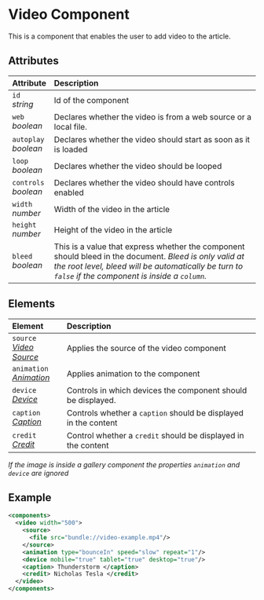 # Video Component

This is a component that enables the user to add video to the article.

## Attributes

| Attribute                  | Description                                                                                                                                                                                                |
| :------------------------- | :--------------------------------------------------------------------------------------------------------------------------------------------------------------------------------------------------------- |
| `id` <br/> _string_        | Id of the component                                                                                                                                                                                        |
| `web` <br/> _boolean_      | Declares whether the video is from a web source or a local file.                                                                                                                                                |
| `autoplay` <br/> _boolean_ | Declares whether the video should start as soon as it is loaded                                                                                                                                                             |
| `loop` <br/> _boolean_     | Declares whether the video should be looped                                                                                                                                                                           |
| `controls` <br/> _boolean_ | Declares whether the video should have controls enabled                                                                                                                                                                 |
| `width` <br/> _number_     | Width of the video in the article                                                                                                                                                                          |
| `height` <br/> _number_    | Height of the video in the article                                                                                                                                                                         |
| `bleed` <br/> _boolean_    | This is a value that express whether the component should bleed in the document. _Bleed is only valid at the root level, bleed will be automatically be turn to `false` if the component is inside a `column`._ |


## Elements

| Element                                                           | Description                                                       |
| :---------------------------------------------------------------- | :---------------------------------------------------------------- |
| `source` <br/> _‌[Video Source](./video/Source.md)_                | Applies the source of the video component                         |
| `animation` <br/> _‌[Animation](../format/AnimationDescriptor.md)_ | Applies animation to the component                                |
| `device` <br/>_[Device](../format/DeviceDescriptor.md)_           | Controls in which devices the component should be displayed.      |
| `caption` <br/>_[Caption](../format/CaptionDescriptor.md)_        | Controls whether a `caption` should be displayed in the content   |
| `credit` <br/>_[Credit](../format/CreditDescriptor.md)_           | Control whether a `credit` should be displayed in the content     |

_If the image is inside a gallery component the properties `animation` and `device` are ignored_

## Example

```xml
<components>
  <video width="500">
    <source>
      <file src="bundle://video-example.mp4"/>
    </source>
    <animation type="bounceIn" speed="slow" repeat="1"/>
    <device mobile="true" tablet="true" desktop="true"/>
    <caption> Thunderstorm </caption>
    <credit> Nicholas Tesla </credit>
  </video>
</components>
```
